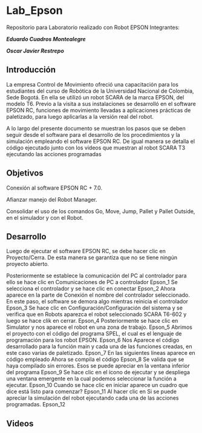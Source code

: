 # Lab_Epson
Repositorio para Laboratorio realizado con Robot EPSON
Integrantes:

***Eduardo Cuadros Montealegre***

***Oscar Javier Restrepo***


## Introducción
La empresa Control de Movimiento ofreció una capacitación para los estudiantes del curso de Robótica de la Universidad Nacional de Colombia, Sede Bogotá. En ella se utilizó un robot SCARA de la marca EPSON, del modelo T6. Previo a la visita a sus instalaciones se desarrolló en el software EPSON RC, funciones de movimiento llevadas a aplicaciones prácticas de paletizado, para luego aplicarlas a la versión real del robot.

A lo largo del presente documento se muestran los pasos que se deben seguir desde el software para el desarrollo de los procedimientos y la simulación empleando el software EPSON RC. De igual manera se detalla el código ejecutado junto con los videos que muestran al robot SCARA T3 ejecutando las acciones programadas
## Objetivos
Conexión al software EPSON RC + 7.0.

Afianzar manejo del Robot Manager.

Consolidar el uso de los comandos Go, Move, Jump, Pallet y Pallet Outside, en el simulador y con el Robot.
## Desarrollo
Luego de ejecutar el software EPSON RC, se debe hacer clic en Proyecto/Cerra. De esta manera se garantiza que no se tiene ningún proyecto abierto.

Posteriormente se establece la comunicación del PC al controlador para ello se hace clic en Comunicaciones de PC a controlador 
Epson_1
Se selecciona el controlador y se hace clic en conectar
Epson_2
Ahora aparece en la parte de Conexión el nombre del controlador seleccionado. En este paso, el software se demora algo mientras reinicia el controlador
Epson_3
Se hace clic en Configuración/Configuración del sistema y se verifica que en Robots aparezca el robot seleccionado SCARA T6-602 y luego se hace clik en cerrar.
Epson_4
Posteriormente se hace clic en Simulator y nos aparece el robot en una zona de trabajo.
Epson_5
Abrimos el proyecto con el código del programa SPEL, el cual es el lenguaje de programación para los robot EPSON.
Epson_6
Nos Aparece el código desarrollado para la función main y cada una de las funciones creadas, en este caso varias de paletizado.
Epson_7
En las siguientes líneas aparece en código empleado
Ahora se compila el código
Epson_8
Se valida que se haya compilado sin errores. Esos se puede apreciar en la ventana inferior del programa
Epson_9
Se hace clic en el ícono de ejecutar y se despliega una ventana emergente en la cual podemos seleccionar la función a ejecutar. 
Epson_10
Cuando se hace clic en iniciar aparece un cuadro que dice está listo para comenzar?
Epson_11
Al hacer clic en Si se puede apreciar la simulación del robot ejecutando cada una de las acciones programadas.
Epson_12


## Videos

